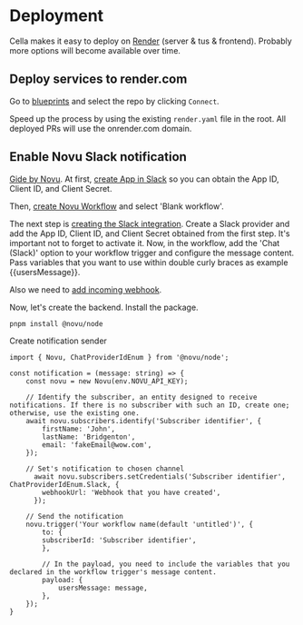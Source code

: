 # Deployment

Cella makes it easy to deploy on [Render](https://www.render.com) (server & tus & frontend). Probably more options will become available over time.

## Deploy services to render.com

Go to [blueprints](https://dashboard.render.com/select-repo?type=blueprint) and select the repo by clicking `Connect`.

Speed up the process by using the existing `render.yaml` file in the root. All deployed PRs will use the onrender.com domain.

## Enable Novu Slack notification

[Gide by Novu](https://docs.novu.co/guides/slack-guide).
At first, [create App in Slack](https://api.slack.com/apps) so you can obtain the App ID, Client ID, and Client Secret.

Then, [create Novu Workflow](https://web.novu.co/workflows?page=1&size=10) and select 'Blank workflow'.

The next step is [creating the Slack integration](https://web.novu.co/integrations). Create a Slack provider and add the App ID, Client ID, and Client Secret obtained from the first step. It's important not to forget to activate it. Now, in the workflow, add the 'Chat (Slack)' option to your workflow trigger and configure the message content. Pass variables that you want to use within double curly braces as example {{usersMessage}}.

Also we need to [add incoming webhook](https://api.slack.com/apps/A074GBPK6A1/incoming-webhooks?).

Now, let's create the backend. Install the package.
```
pnpm install @novu/node
```

Create notification sender
```
import { Novu, ChatProviderIdEnum } from '@novu/node';

const notification = (message: string) => {
    const novu = new Novu(env.NOVU_API_KEY);

    // Identify the subscriber, an entity designed to receive notifications. If there is no subscriber with such an ID, create one; otherwise, use the existing one.
    await novu.subscribers.identify('Subscriber identifier', {
        firstName: 'John',
        lastName: 'Bridgenton',
        email: 'fakeEmail@wow.com',
    });

    // Set's notification to chosen channel
      await novu.subscribers.setCredentials('Subscriber identifier', ChatProviderIdEnum.Slack, {
        webhookUrl: 'Webhook that you have created',
      });

    // Send the notification 
    novu.trigger('Your workflow name(default 'untitled')', {
        to: {
        subscriberId: 'Subscriber identifier',
        },

        // In the payload, you need to include the variables that you declared in the workflow trigger's message content.
        payload: {
            usersMessage: message,
        },
    });
}
```